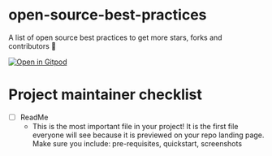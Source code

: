 # open-source-best-practices
A list of open source best practices to get more stars, forks and contributors 🥳

[![Open in Gitpod](https://gitpod.io/button/open-in-gitpod.svg)](https://gitpod.io/#https://github.com/krishguptadev/open-source-best-practices)


# Project maintainer checklist
- [ ] ReadMe
  * This is the most important file in your project! It is the first file
  everyone will see because it is previewed on your repo landing
  page. Make sure you include: pre-requisites, quickstart,
  screenshots
